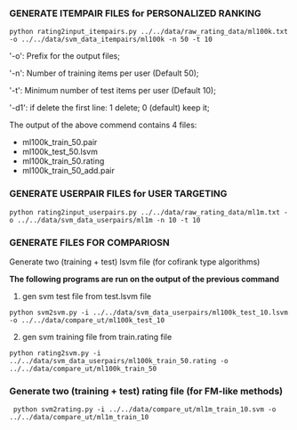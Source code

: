 ### GENERATE ITEMPAIR FILES for PERSONALIZED RANKING

```
python rating2input_itempairs.py ../../data/raw_rating_data/ml100k.txt -o ../../data/svm_data_itempairs/ml100k -n 50 -t 10
```
'-o': Prefix for the output files;

'-n': Number of training items per user (Default 50);

'-t': Minimum number of test items per user (Default 10);

'-d1': if delete the first line: 1 delete; 0 (default) keep it; 

The output of the above commend contains 4 files: 
+ ml100k_train_50.pair
+ ml100k_test_50.lsvm
+ ml100k_train_50.rating
+ ml100k_train_50_add.pair

### GENERATE USERPAIR FILES for USER TARGETING

```
python rating2input_userpairs.py ../../data/raw_rating_data/ml1m.txt -o ../../data/svm_data_userpairs/ml1m -n 10 -t 10
```

### GENERATE FILES FOR COMPARIOSN

Generate two (training + test) lsvm file (for cofirank type algorithms) 

**The following programs are run on the output of the previous command**

1. gen svm test file from test.lsvm file

```
python svm2svm.py -i ../../data/svm_data_userpairs/ml100k_test_10.lsvm -o ../../data/compare_ut/ml100k_test_10
```

2. gen svm training file from train.rating file

```
python rating2svm.py -i ../../data/svm_data_userpairs/ml100k_train_50.rating -o ../../data/compare_ut/ml100k_train_50
```

### Generate two (training + test) rating file (for FM-like methods)


```
 python svm2rating.py -i ../../data/compare_ut/ml1m_train_10.svm -o ../../data/compare_ut/ml1m_train_10 
```
